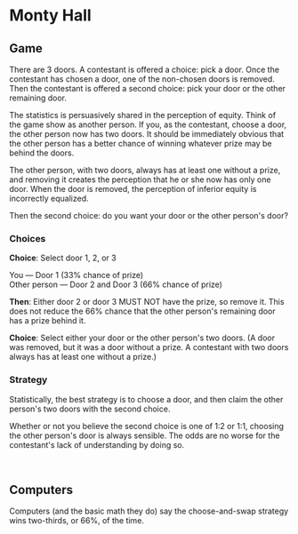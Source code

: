 # Monty Hall

## Game
There are 3 doors. A contestant is offered a choice: pick a door. Once the contestant has chosen a door, one of the non-chosen doors is removed. Then the contestant is offered a second choice: pick your door or the other remaining door.

The statistics is persuasively shared in the perception of equity. Think of the game show as another person. If you, as the contestant, choose a door, the other person now has two doors. It should be immediately obvious that the other person has a better chance of winning whatever prize may be behind the doors.

The other person, with two doors, always has at least one without a prize, and removing it creates the perception that he or she now has only one door. When the door is removed, the perception of inferior equity is incorrectly equalized.

Then the second choice: do you want your door or the other person's door?

### Choices

**Choice**: Select door 1, 2, or 3

You — Door 1 (33% chance of prize)<br />
Other person — Door 2 and Door 3 (66% chance of prize)

**Then**: Either door 2 or door 3 MUST NOT have the prize, so remove it. This does not reduce the 66% chance that the other person's remaining door has a prize behind it.

**Choice**: Select either your door or the other person's two doors. (A door was removed, but it was a door without a prize. A contestant with two doors always has at least one without a prize.)

### Strategy
Statistically, the best strategy is to choose a door, and then claim the other person's two doors with the second choice.

Whether or not you believe the second choice is one of 1:2 or 1:1, choosing the other person's door is always sensible. The odds are no worse for the contestant's lack of understanding by doing so.

<br />

## Computers

Computers (and the basic math they do) say the choose-and-swap strategy wins two-thirds, or 66%, of the time.